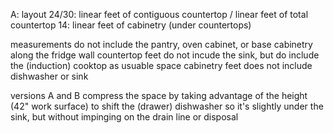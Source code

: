 A: layout
24/30: linear feet of contiguous countertop / linear feet of total countertop
14: linear feet of cabinetry (under countertops)

measurements do not include the pantry, oven cabinet, or base cabinetry along the fridge wall 
countertop feet do not incude the sink, but do include the (induction) cooktop as usuable space
cabinetry feet does not include dishwasher or sink

versions A and B compress the space by taking advantage of the height (42" work surface) to shift the (drawer) dishwasher so it's slightly under the sink, but without impinging on the drain line or disposal 
